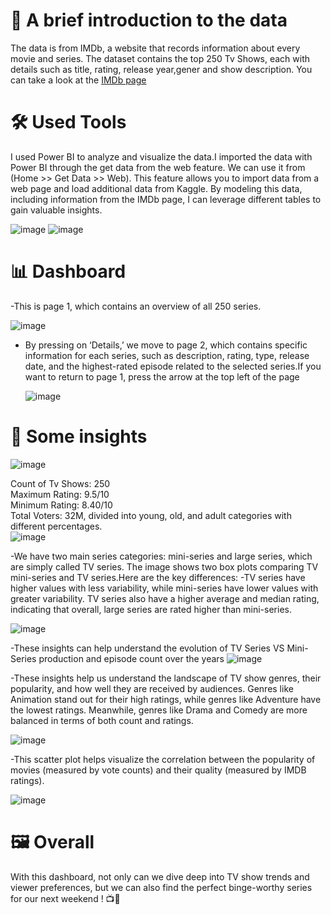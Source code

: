 # 📄 A brief introduction to the data
The data is from IMDb, a website that records information about every movie and series. The dataset contains the top 250 Tv Shows, each with details such as title, rating, release year,gener and show description. You can take a look at the [IMDb page](https://www.imdb.com/chart/toptv/?ref_=nv_tvv_250)<br>

# 🛠 Used Tools
I used Power BI to analyze and visualize the data.I imported the data with Power BI through the get data from the web feature. We can use it from (Home >> Get Data >> Web). This feature allows you to import data from a web page and load additional data from Kaggle. By modeling this data, including information from the IMDb page, I can leverage different tables to gain valuable insights.

![image](https://github.com/user-attachments/assets/912c8968-1287-4105-a5f2-ec6f142b5418)
![image](https://github.com/user-attachments/assets/dda10260-3726-4de0-a200-271e21f94e0b)

# 📊 Dashboard
-This is page 1, which contains an overview of all 250 series.

![image](https://github.com/user-attachments/assets/d025e892-91df-40c5-a36f-fca4d7ba53e0)

- By pressing on ‘Details,’ we move to page 2, which contains specific information for each series, such as description, rating, type, release date, and the highest-rated episode related to the selected series.If you want to return to page 1, press the arrow at the top left of the page

  ![image](https://github.com/user-attachments/assets/90510ba2-a680-40f7-9eca-8225e1f9a29f)
  
# 🧮 Some insights
![image](https://github.com/user-attachments/assets/3d23d6fe-14f2-4e84-9b72-831919a0d72d)

Count of Tv Shows: 250 <br>
Maximum Rating: 9.5/10 <br>
Minimum Rating: 8.40/10 <br>
Total Voters: 32M, divided into young, old, and adult categories with different percentages.<br>
![image](https://github.com/user-attachments/assets/f4b5c362-2e60-45d8-b7e9-7db5807a99f7)

-We have two main series categories: mini-series and large series, which are simply called TV series. The image shows two box plots comparing TV mini-series and TV series.Here are the key differences:
-TV series have higher values with less variability, while mini-series have lower values with greater variability. TV series also have a higher average and median rating, indicating that overall, large series are rated higher than mini-series.

![image](https://github.com/user-attachments/assets/0571eeec-e51d-46bf-9f9c-3e4c774365aa)

-These insights can help understand the evolution of TV Series VS Mini-Series production and episode count over the years
![image](https://github.com/user-attachments/assets/2553b55e-ced7-4ad4-ba5c-4b75a9210999)

-These insights help us understand the landscape of TV show genres, their popularity, and how well they are received by audiences. Genres like Animation stand out for their high ratings, while genres like Adventure have the lowest ratings. Meanwhile, genres like Drama and Comedy are more balanced in terms of both count and ratings.

![image](https://github.com/user-attachments/assets/3f3d47aa-d37f-490b-9c2d-2429f0f5e042)

-This scatter plot helps visualize the correlation between the popularity of movies (measured by vote counts) and their quality (measured by IMDB ratings). 

![image](https://github.com/user-attachments/assets/8fb43898-3d11-4658-95c0-b0a3fa5c7390)

# 🖼 Overall

With this dashboard, not only can we dive deep into TV show trends and viewer preferences, but we can also find the perfect binge-worthy series for our next weekend ! 📺🍿


